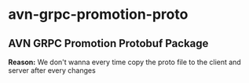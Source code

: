 # avn-grpc-promotion-proto

AVN GRPC Promotion Protobuf Package
--

**Reason:** We don't wanna every time copy the proto file to the client and server after every changes

